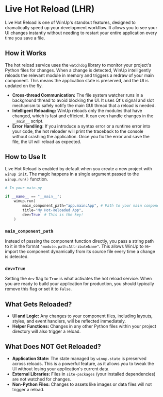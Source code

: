 # Live Hot Reload (LHR)

Live Hot Reload is one of WinUp's standout features, designed to dramatically speed up your development workflow. It allows you to see your UI changes instantly without needing to restart your entire application every time you save a file.

## How it Works

The hot reload service uses the `watchdog` library to monitor your project's Python files for changes. When a change is detected, WinUp intelligently reloads the relevant module in memory and triggers a redraw of your main component. This means the application state is preserved, and the UI is updated on the fly.

- **Cross-thread Communication:** The file system watcher runs in a background thread to avoid blocking the UI. It uses Qt's signal and slot mechanism to safely notify the main GUI thread that a reload is needed.
- **Intelligent Reloading:** WinUp reloads only the modules that have changed, which is fast and efficient. It can even handle changes in the `__main__` script.
- **Error Handling:** If you introduce a syntax error or a runtime error into your code, the hot reloader will print the traceback to the console without crashing the application. Once you fix the error and save the file, the UI will reload as expected.

## How to Use It

Live Hot Reload is enabled by default when you create a new project with `winup init`. The magic happens in a single argument passed to the `winup.run()` function.

```python
# In your main.py

if __name__ == "__main__":
    winup.run(
        main_component_path="app.main:App", # Path to your main component
        title="My Hot-Reloaded App",
        dev=True  # This is the key!
    )
```

### `main_component_path`

Instead of passing the component function directly, you pass a string path to it in the format `"module.path:AttributeName"`. This allows WinUp to re-import the component dynamically from its source file every time a change is detected.

### `dev=True`

Setting the `dev` flag to `True` is what activates the hot reload service. When you are ready to build your application for production, you should typically remove this flag or set it to `False`.

## What Gets Reloaded?

- **UI and Logic:** Any changes to your component files, including layouts, styles, and event handlers, will be reflected immediately.
- **Helper Functions:** Changes in any other Python files within your project directory will also trigger a reload.

## What Does NOT Get Reloaded?

- **Application State:** The state managed by `winup.state` is preserved across reloads. This is a powerful feature, as it allows you to tweak the UI without losing your application's current data.
- **External Libraries:** Files in `site-packages` (your installed dependencies) are not watched for changes.
- **Non-Python Files:** Changes to assets like images or data files will not trigger a reload. 